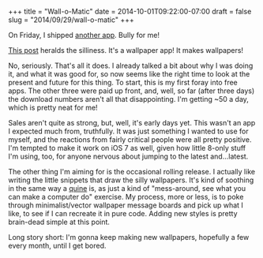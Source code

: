 +++
title = "Wall-o-Matic"
date = 2014-10-01T09:22:00-07:00
draft = false
slug = "2014/09/29/wall-o-matic"
+++

On Friday, I shipped [another app](/wallomatic).  Bully for me!

[This post](/blog/2014/07/30/wallpaper-silliness/) heralds the silliness.  It's a wallpaper app!  It makes wallpapers!

No, seriously.  That's all it does.  I already talked a bit about why I was doing it, and what it was good for, so now seems like the right time to look at the present and future for this thing.  To start, this is my first foray into free apps.  The other three were paid up front, and, well, so far (after three days) the download numbers aren't all that disappointing.  I'm getting ~50 a day, which is pretty neat for me!

Sales aren't quite as strong, but, well, it's early days yet.  This wasn't an app I expected much from, truthfully.  It was just something I wanted to use for myself, and the reactions from fairly critical people were all pretty positive.  I'm tempted to make it work on iOS 7 as well, given how little 8-only stuff I'm using, too, for anyone nervous about jumping to the latest and...latest.

The other thing I'm aiming for is the occasional rolling release.  I actually like writing the little snippets that draw the silly wallpapers.  It's kind of soothing in the same way a [quine](http://en.wikipedia.org/wiki/Quine_\(computing\)) is, as just a kind of "mess-around, see what you can make a computer do" exercise.  My process, more or less, is to poke through minimalist/vector wallpaper message boards and pick up what I like, to see if I can recreate it in pure code.  Adding new styles is pretty brain-dead simple at this point.

Long story short: I'm gonna keep making new wallpapers, hopefully a few every month, until I get bored.